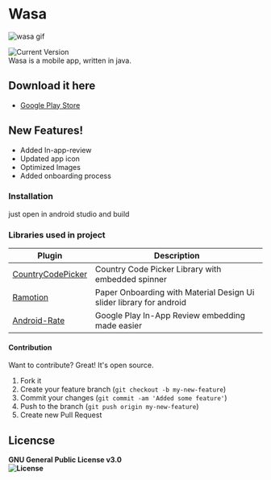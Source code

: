 # Wasa
![wasa gif](https://media.giphy.com/media/zmGcxNogrxAGfIl8U4/giphy.gif)

![Current Version](https://img.shields.io/badge/Current%20Version-3.0-brightgreen>)</br>
Wasa is a mobile app, written in java.

## Download it here
* [Google Play Store]
 
 
## New Features!

  - Added In-app-review
  - Updated app icon
  - Optimized Images
  - Added onboarding process

### Installation

just open in android studio and build

### Libraries used in project

| Plugin | Description |
| ------ | ------ |
| [CountryCodePicker] | Country Code Picker Library with embedded spinner |
| [Ramotion] | Paper Onboarding with Material Design Ui slider library for android |
| [Android-Rate] | Google Play In-App Review embedding made easier |

#### Contribution
Want to contribute? Great!
It's open source.
1. Fork it
2. Create your feature branch (`git checkout -b my-new-feature`)
3. Commit your changes (`git commit -am 'Added some feature'`)
4. Push to the branch (`git push origin my-new-feature`)
5. Create new Pull Request


## Licencse
<b>GNU General Public License v3.0<b></br> ![License](<https://img.shields.io/badge/License-GNU%20General%20Public%20License%20v3.0-blue>)





[//]: # (These are reference links used in the body of this note and get stripped out when the markdown processor does its job. There is no need to format nicely because it shouldn't be seen. Thanks SO - http://stackoverflow.com/questions/4823468/store-comments-in-markdown-syntax)


   [Google Play Store]: <https://play.google.com/store/apps/details?id=com.sbz.wasa>
   [CountryCodePicker]: <https://github.com/hbb20/CountryCodePickerProject>
   [Ramotion]: <https://github.com/Ramotion/paper-onboarding-android>
   [Android-Rate]: <https://github.com/hotchemi/Android-Rate>
   [License]: <https://img.shields.io/badge/License-GNU%20General%20Public%20License%20v3.0-blue>

